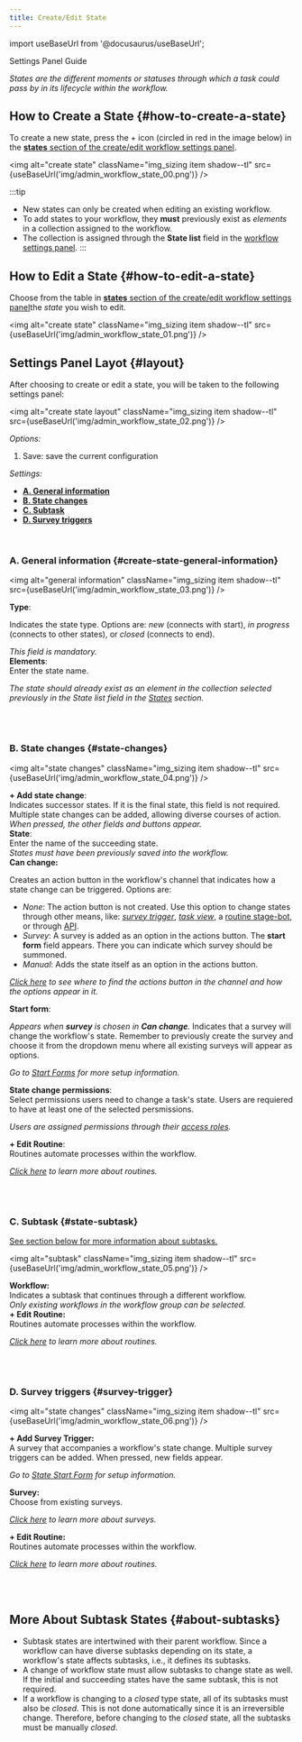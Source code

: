 ```yaml
---
title: Create/Edit State
---
```


import useBaseUrl from '@docusaurus/useBaseUrl'; 

<span className="hero__subtitle">Settings Panel Guide</span>

_States are the different moments or statuses through which a task could pass by in its lifecycle within the workflow._

## How to Create a State {#how-to-create-a-state}
To create a new state, press the <span className="badge badge--secondary">+</span> icon (circled in red in the image below) in the [**states** section of the create/edit workflow settings panel](/docs/documentation/admin/workflows/settings_panels/workflow_create_edit#states).

<img alt="create state" className="img_sizing item shadow--tl" src={useBaseUrl('img/admin_workflow_state_00.png')} />
<br/>

:::tip
- New states can only be created when editing an existing workflow.
- To add states to your workflow, they **must** previously exist as _elements_ in a collection assigned to the workflow. 
- The collection is assigned through the **State list** field in the [workflow settings panel](/docs/documentation/admin/workflows/settings_panels/workflow_create_edit#states).
:::

## How to Edit a State {#how-to-edit-a-state}
Choose from the table in [**states** section of the create/edit workflow settings panel](/docs/documentation/admin/workflows/settings_panels/workflow_create_edit#states)the _state_ you wish to edit.

<img alt="create state" className="img_sizing item shadow--tl" src={useBaseUrl('img/admin_workflow_state_01.png')} />
<br/>

<div className="alert alert--secondary">

## Settings Panel Layot {#layout}

After choosing to create or edit a state, you will be taken to the following settings panel:

<img alt="create state layout" className="img_sizing item shadow--tl" src={useBaseUrl('img/admin_workflow_state_02.png')} />
<br/>

_Options:_
1. Save: save the current configuration

_Settings:_
- [**A. General information**](#create-state-general-information)
- [**B. State changes**](#state-changes)
- [**C. Subtask**](#state-subtask)
- [**D. Survey triggers**](#survey-trigger)

</div>
<br/>

<div className="alert alert--secondary">

### A. General information {#create-state-general-information}

<img alt="general information" className="img_sizing item shadow--tl" src={useBaseUrl('img/admin_workflow_state_03.png')} />
<br/>

<div className="container box">
<div className="row table-row-1">
<div className="col col--3"><b>Type</b>:</div>
<div className="col col--5">

Indicates the state type. Options are: _new_ (connects with start), _in progress_ (connects to other states), or _closed_ (connects to end).

</div>
<div className="col col--4"><em>This field is mandatory.</em></div>
</div>
<div className="row table-row-2">
<div className="col col--3"><b>Elements</b>:</div>
<div className="col col--5">Enter the state name.</div>
<div className="col col--4"><em>

The state should already exist as an element in the collection selected previously in the State list field in the [States](#states-section) section.

</em></div>
</div>
</div>
<br/>

</div>
<br/>

<div className="alert alert--secondary">

### B. State changes {#state-changes}

<img alt="state changes" className="img_sizing item shadow--tl" src={useBaseUrl('img/admin_workflow_state_04.png')} />
<br/>

<div className="container box">
<div className="row table-row-1">
<div className="col col--3"><b>+ Add state change</b>:</div>
<div className="col col--5">Indicates successor states. If it is the final state, this field is not required. Multiple state changes can be added, allowing diverse courses of action.</div>
<div className="col col--4"><em>When pressed, the other fields and buttons appear.</em></div>
</div>
<div className="row table-row-2">
<div className="col col--3"><b>State</b>:</div>
<div className="col col--5">Enter the name of the succeeding state.</div>
<div className="col col--4"><em>States must have been previously saved into the workflow.</em></div>
</div>
<div className="row table-row-1">
<div className="col col--3"><b>Can change:</b></div>
<div className="col col--5">

Creates an action button in the workflow's channel that indicates how a state change can be triggered. Options are: 
- _None_: The action button is not created. Use this option to change states through other means, like: [_survey trigger_](/docs/documentation/admin/workflows/settings_panels/create_edit_state/#survey-trigger), [_task view_](/docs/documentation/client/taskview#task-view), a [routine stage-bot](/docs/documentation/automation/bots/pbchangestate), or through [API](/docs/documentation/api/tasks/tasks).
- _Survey_: A survey is added as an option in the actions button. The **start form** field appears. There you can indicate which survey should be summoned.
- _Manual_: Adds the state itself as an option in the actions button.

</div>
<div className="col col--4"><em>

[Click here](/docs/documentation/client/taskview#modifying-tasks) to see where to find the _actions button_ in the channel and how the options appear in it.

</em></div>
</div>
<div className="row table-row-2">
<div className="col col--3"><b>Start form</b>:</div>
<div className="col col--5">

_Appears when **survey** is chosen in **Can change**._
Indicates that a survey will change the workflow's state. Remember to previously create the survey and choose it from the dropdown menu where all existing surveys will appear as options.

</div>
<div className="col col--4"><em>

Go to [Start Forms](/docs/documentation/admin/workflows/admin_workflow_required_survey) for more setup information.

</em></div>
</div>
<div className="row table-row-1">
<div className="col col--3"><b>State change permissions</b>:</div>
<div className="col col--5">Select permissions users need to change a task's state. Users are requiered to have at least one of the selected persmissions.</div>
<div className="col col--4"><em>

Users are assigned permissions through their [access roles](/docs/documentation/admin/admin_accessrole).

</em></div>

</div>
<div className="row table-row-2">
<div className="col col--3"><b>+ Edit Routine</b>:</div>
<div className="col col--5">Routines automate processes within the workflow.</div>
<div className="col col--4"><em>

[Click here](/docs/documentation/automation/admin_routine) to learn more about routines.

</em></div>
</div>

</div>
<br/>

</div>
<br/>

<div className="alert alert--secondary">

### C. Subtask {#state-subtask}

[See section below for more information about subtasks.](#about-subtasks)

<img alt="subtask" className="img_sizing item shadow--tl" src={useBaseUrl('img/admin_workflow_state_05.png')} />
<br/>

<div className="container box">

<div className="row table-row-1">
<div className="col col--3"><b>Workflow:</b></div>
<div className="col col--5">Indicates a subtask that continues through a different workflow.</div>
<div className="col col--4"><em>Only existing workflows in the workflow group can be selected.</em></div>
</div>
<div className="row table-row-2">
<div className="col col--3"><b>+ Edit Routine:</b></div>
<div className="col col--5">Routines automate processes within the workflow.</div>
<div className="col col--4"><em>

[Click here](/docs/documentation/automation/admin_routine) to learn more about routines.

</em></div>
</div>

</div>
<br/>

</div>
<br/>

<div className="alert alert--secondary">

### D. Survey triggers {#survey-trigger}

<img alt="state changes" className="img_sizing item shadow--tl" src={useBaseUrl('img/admin_workflow_state_06.png')} />
<br/>

<div className="container box">

<div className="row table-row-1">
<div className="col col--3"><b>+ Add Survey Trigger:</b></div>
<div className="col col--5">A survey that accompanies a workflow's state change. Multiple survey triggers can be added. When pressed, new fields appear.</div>
<div className="col col--4"><em>

Go to [State Start Form](/docs/documentation/admin/workflows/admin_workflow_required_survey#required-survey-for-modifying-task-states) for setup information.

</em></div>
</div>
<div className="row table-row-2">
<div className="col col--3"><b>Survey:</b></div>
<div className="col col--5">Choose from existing surveys.</div>
<div className="col col--4"><em>

[Click here](/docs/documentation/admin/survey/survey_overview) to learn more about surveys.

</em></div>
</div>
<div className="row table-row-1">
<div className="col col--3"><b>+ Edit Routine:</b></div>
<div className="col col--5">Routines automate processes within the workflow.</div>
<div className="col col--4"><em>

[Click here](/docs/documentation/automation/admin_routine) to learn more about routines.

</em></div>
</div>
</div>
<br/>

</div>
<br/>




## More About Subtask States {#about-subtasks}
- Subtask states are intertwined with their parent workflow. Since a workflow can have diverse subtasks depending on its state, a workflow's state affects subtasks, i.e., it defines its subtasks.
- A change of workflow state must allow subtasks to change state as well. If the initial and succeeding states have the same subtask, this is not required.
- If a workflow is changing to a _closed_ type state, all of its subtasks must also be _closed_. This is not done automatically since it is an irreversible change. Therefore, before changing to the _closed_ state, all the subtasks must be manually _closed_.